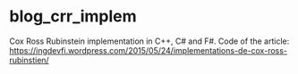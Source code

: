 # blog_crr_implem
Cox Ross Rubinstein implementation in C++, C# and F#.
Code of the article: https://ingdevfi.wordpress.com/2015/05/24/implementations-de-cox-ross-rubinstien/
